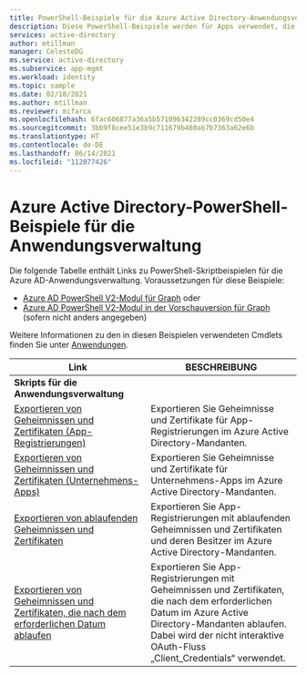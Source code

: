 ```yaml
---
title: PowerShell-Beispiele für die Azure Active Directory-Anwendungsverwaltung
description: Diese PowerShell-Beispiele werden für Apps verwendet, die Sie in Ihrem Azure Active Directory-Mandanten verwalten. Mithilfe dieser Beispielskripts können Sie Ablaufinformationen zu Geheimnissen und Zertifikaten ermitteln.
services: active-directory
author: mtillman
manager: CelesteDG
ms.service: active-directory
ms.subservice: app-mgmt
ms.workload: identity
ms.topic: sample
ms.date: 02/18/2021
ms.author: mtillman
ms.reviewer: mifarca
ms.openlocfilehash: 6fac606877a36a5b571096342289cc0369cd50e4
ms.sourcegitcommit: 3bb9f8cee51e3b9c711679b460ab7b7363a62e6b
ms.translationtype: HT
ms.contentlocale: de-DE
ms.lasthandoff: 06/14/2021
ms.locfileid: "112077426"
---
```

# <a name="azure-active-directory-powershell-examples-for-application-management"></a>Azure Active Directory-PowerShell-Beispiele für die Anwendungsverwaltung

Die folgende Tabelle enthält Links zu PowerShell-Skriptbeispielen für die Azure AD-Anwendungsverwaltung. Voraussetzungen für diese Beispiele:
- [Azure AD PowerShell V2-Modul für Graph](/powershell/azure/active-directory/install-adv2) oder
- [Azure AD PowerShell V2-Modul in der Vorschauversion für Graph](/powershell/azure/active-directory/install-adv2?view=azureadps-2.0-preview&preserve-view=true) (sofern nicht anders angegeben)

Weitere Informationen zu den in diesen Beispielen verwendeten Cmdlets finden Sie unter [Anwendungen](/powershell/module/azuread/#applications).

| Link | BESCHREIBUNG |
|---|---|
|**Skripts für die Anwendungsverwaltung**||
| [Exportieren von Geheimnissen und Zertifikaten (App-Registrierungen)](scripts/powershell-export-all-app-registrations-secrets-and-certs.md) | Exportieren Sie Geheimnisse und Zertifikate für App-Registrierungen im Azure Active Directory-Mandanten. |
| [Exportieren von Geheimnissen und Zertifikaten (Unternehmens-Apps)](scripts/powershell-export-all-enterprise-apps-secrets-and-certs.md) | Exportieren Sie Geheimnisse und Zertifikate für Unternehmens-Apps im Azure Active Directory-Mandanten. |
| [Exportieren von ablaufenden Geheimnissen und Zertifikaten](scripts/powershell-export-apps-with-expriring-secrets.md) | Exportieren Sie App-Registrierungen mit ablaufenden Geheimnissen und Zertifikaten und deren Besitzer im Azure Active Directory-Mandanten. |
| [Exportieren von Geheimnissen und Zertifikaten, die nach dem erforderlichen Datum ablaufen](scripts/powershell-export-apps-with-secrets-beyond-required.md) | Exportieren Sie App-Registrierungen mit Geheimnissen und Zertifikaten, die nach dem erforderlichen Datum im Azure Active Directory-Mandanten ablaufen. Dabei wird der nicht interaktive OAuth-Fluss „Client_Credentials“ verwendet. |
